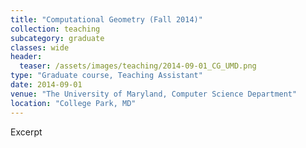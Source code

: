 ```yaml
---
title: "Computational Geometry (Fall 2014)"
collection: teaching
subcategory: graduate
classes: wide
header: 
  teaser: /assets/images/teaching/2014-09-01_CG_UMD.png
type: "Graduate course, Teaching Assistant"
date: 2014-09-01
venue: "The University of Maryland, Computer Science Department"
location: "College Park, MD"
---
```


Excerpt



